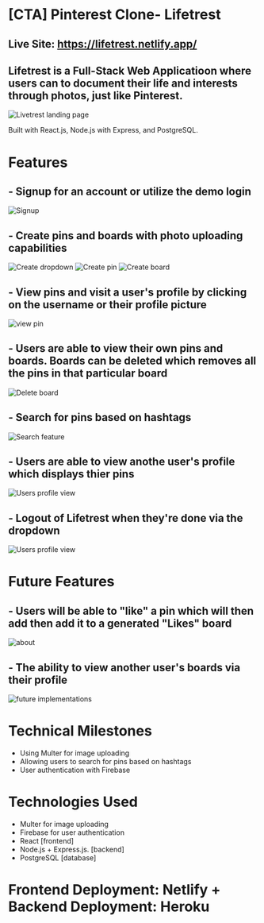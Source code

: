 # [CTA] Pinterest Clone- Lifetrest

## Live Site: https://lifetrest.netlify.app/

## Lifetrest is a Full-Stack Web Applicatioon where users can to document their life and interests through photos, just like Pinterest.
![Livetrest landing page](readmeImages/landingPageOne.png) 

Built with React.js, Node.js with Express, and PostgreSQL.

# Features

## - Signup for an account or utilize the demo login
![Signup](readmeImages/signupThree.png)

## - Create pins and boards with photo uploading capabilities
![Create dropdown](readmeImages/userfeedFour.png)
![Create pin](readmeImages/createboardFive.png)
![Create board](readmeImages/createpinSix.png)

## - View pins and visit a user's profile by clicking on the username or their profile picture
![view pin](readmeImages/viewpinSeven.png)

## - Users are able to view their own pins and boards. Boards can be deleted which removes all the pins in that particular board
![Delete board](readmeImages/deleteBoardsTen.png)

## - Search for pins based on hashtags
![Search feature](readmeImages/searchFeatureNine.png)

## - Users are able to view anothe user's profile which displays thier pins 
![Users profile view](readmeImages/viewuserprofileEight.png)

## - Logout of Lifetrest when they're done via the dropdown 
![Users profile view](readmeImages/loggingoutEleven.png)



# Future Features

## - Users will be able to "like" a pin which will then add then add it to a generated "Likes" board 
![about](readmeImages/aboutTwo.png)

## - The ability to view another user's boards via their profile
![future implementations](readmeImages/comingsoonTwelve.png)

# Technical Milestones
- Using Multer for image uploading 
- Allowing users to search for pins based on hashtags
- User authentication with Firebase

# Technologies Used
- Multer for image uploading 
- Firebase for user authentication 
- React [frontend]
- Node.js + Express.js. [backend] 
- PostgreSQL [database]


# Frontend Deployment: Netlify + Backend Deployment: Heroku
